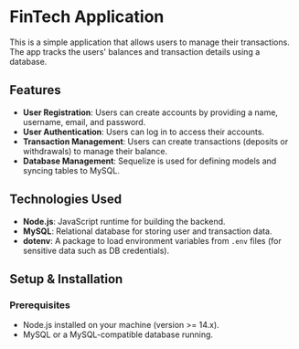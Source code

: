 # FinTech Application

This is a simple application that allows users to manage their transactions. The app tracks the users' balances and transaction details using a database.

## Features
- **User Registration**: Users can create accounts by providing a name, username, email, and password.
- **User Authentication**: Users can log in to access their accounts.
- **Transaction Management**: Users can create transactions (deposits or withdrawals) to manage their balance.
- **Database Management**: Sequelize is used for defining models and syncing tables to MySQL.

## Technologies Used
- **Node.js**: JavaScript runtime for building the backend.
- **MySQL**: Relational database for storing user and transaction data.
- **dotenv**: A package to load environment variables from `.env` files (for sensitive data such as DB credentials).

## Setup & Installation

### Prerequisites
- Node.js installed on your machine (version >= 14.x).
- MySQL or a MySQL-compatible database running.
